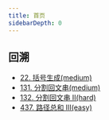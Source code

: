 ```yaml
---
title: 首页
sidebarDepth: 0
---
```

## 回溯
- [22. 括号生成(medium)](./22.md)
- [131. 分割回文串(medium)](./131.md)
- [132. 分割回文串 II(hard)](./132.md)
- [437. 路径总和 III(easy)](./437.md)